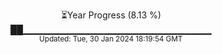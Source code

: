 <p align="center">
⏳Year Progress (8.13 %) <br>
██▁▁▁▁▁▁▁▁▁▁▁▁▁▁▁▁▁▁▁▁▁▁▁▁▁▁▁▁ <br>
<sub>Updated: Tue, 30 Jan 2024 18:19:54 GMT</sub>
</p>

